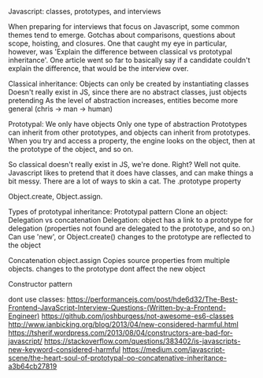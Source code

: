 Javascript: classes, prototypes, and interviews

When preparing for interviews that focus on Javascript, some common themes tend to emerge.
Gotchas about comparisons, questions about scope, hoisting, and closures. One that caught my eye in particular, however, was 'Explain the difference between classical vs prototypal inheritance'.
One article went so far to basically say if a candidate couldn't explain the difference, that would be the interview over.

Classical inheritance:
Objects can only be created by instantiating classes
Doesn't really exist in JS, since there are no abstract classes, just objects pretending
As the level of abstraction increases, entities become more general (chris -&gt; man -&gt; human)

Prototypal:
We only have objects
Only one type of abstraction
Prototypes can inherit from other prototypes, and objects can inherit from prototypes.
When you try and access a property, the engine looks on the object, then at the prototype of the object, and so on.

So classical doesn't really exist in JS, we're done. Right?
Well not quite. Javascript likes to pretend that it does have classes, and can make things a bit messy. There are a lot of ways to skin a cat.
The .prototype property

Object.create, Object.assign.

Types of prototypal inheritance:
Prototypal pattern
Clone an object:
Delegation vs concatenation
Delegation:
object has a link to a prototype for delegation (properties not found are delegated to the prototype, and so on.)
Can use 'new', or Object.create()
changes to the prototype are reflected to the object

Concatenation
object.assign
Copies source properties from multiple objects.
changes to the prototype dont affect the new object

Constructor pattern

dont use classes:
https://performancejs.com/post/hde6d32/The-Best-Frontend-JavaScript-Interview-Questions-(Written-by-a-Frontend-Engineer)
https://github.com/joshburgess/not-awesome-es6-classes
http://www.ianbicking.org/blog/2013/04/new-considered-harmful.html
https://tsherif.wordpress.com/2013/08/04/constructors-are-bad-for-javascript/
https://stackoverflow.com/questions/383402/is-javascripts-new-keyword-considered-harmful
https://medium.com/javascript-scene/the-heart-soul-of-prototypal-oo-concatenative-inheritance-a3b64cb27819